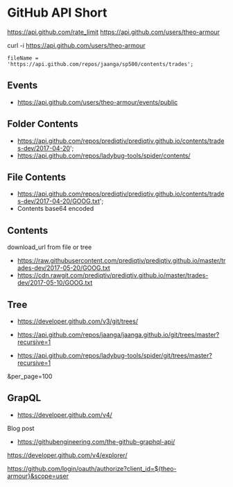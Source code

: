 


# GitHub API Short

https://api.github.com/rate_limit
https://api.github.com/users/theo-armour

curl -i https://api.github.com/users/theo-armour

	fileName = 'https://api.github.com/repos/jaanga/sp500/contents/trades';


## Events

* https://api.github.com/users/theo-armour/events/public


## Folder Contents

* https://api.github.com/repos/prediqtiv/prediqtiv.github.io/contents/trades-dev/2017-04-20';
* https://api.github.com/repos/ladybug-tools/spider/contents/


## File Contents

* https://api.github.com/repos/prediqtiv/prediqtiv.github.io/contents/trades-dev/2017-04-20/GOOG.txt';
* Contents base64 encoded


## Contents

download_url from file or tree
* https://raw.githubusercontent.com/prediqtiv/prediqtiv.github.io/master/trades-dev/2017-05-20/GOOG.txt
* https://cdn.rawgit.com/prediqtiv/prediqtiv.github.io/master/trades-dev/2017-05-10/GOOG.txt



## Tree

* https://developer.github.com/v3/git/trees/

* https://api.github.com/repos/jaanga/jaanga.github.io/git/trees/master?recursive=1
* https://api.github.com/repos/ladybug-tools/spider/git/trees/master?recursive=1

&per_page=100


## GrapQL

* https://developer.github.com/v4/

Blog post
* https://githubengineering.com/the-github-graphql-api/


https://developer.github.com/v4/explorer/


https://github.com/login/oauth/authorize?client_id=${theo-armour}&scope=user